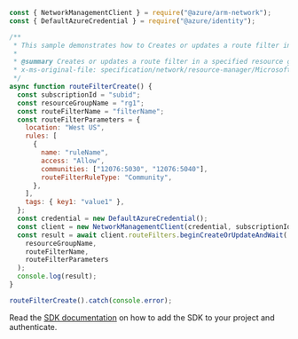 ```javascript
const { NetworkManagementClient } = require("@azure/arm-network");
const { DefaultAzureCredential } = require("@azure/identity");

/**
 * This sample demonstrates how to Creates or updates a route filter in a specified resource group.
 *
 * @summary Creates or updates a route filter in a specified resource group.
 * x-ms-original-file: specification/network/resource-manager/Microsoft.Network/stable/2021-08-01/examples/RouteFilterCreate.json
 */
async function routeFilterCreate() {
  const subscriptionId = "subid";
  const resourceGroupName = "rg1";
  const routeFilterName = "filterName";
  const routeFilterParameters = {
    location: "West US",
    rules: [
      {
        name: "ruleName",
        access: "Allow",
        communities: ["12076:5030", "12076:5040"],
        routeFilterRuleType: "Community",
      },
    ],
    tags: { key1: "value1" },
  };
  const credential = new DefaultAzureCredential();
  const client = new NetworkManagementClient(credential, subscriptionId);
  const result = await client.routeFilters.beginCreateOrUpdateAndWait(
    resourceGroupName,
    routeFilterName,
    routeFilterParameters
  );
  console.log(result);
}

routeFilterCreate().catch(console.error);
```

Read the [SDK documentation](https://github.com/Azure/azure-sdk-for-js/blob/%40azure%2Farm-network_28.0.0/sdk/network/arm-network/README.md) on how to add the SDK to your project and authenticate.
